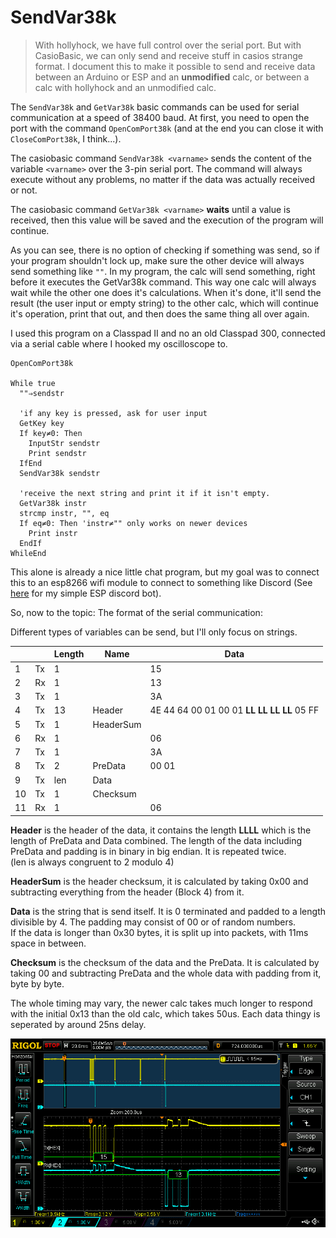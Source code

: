 # SendVar38k

> With hollyhock, we have full control over the serial port. But with CasioBasic, we can only send and receive stuff in casios strange format.
> I document this to make it possible to send and receive data between an Arduino or ESP and an **unmodified** calc, 
> or between a calc with hollyhock and an unmodified calc.

The `SendVar38k` and `GetVar38k` basic commands can be used for serial communication at a speed of 38400 baud.
At first, you need to open the port with the command `OpenComPort38k` (and at the end you can close it with `CloseComPort38k`, I think...).

The casiobasic command `SendVar38k <varname>` sends the content of the variable `<varname>` over the 3-pin serial port. 
The command will always execute without any problems, no matter if the data was actually received or not.

The casiobasic command `GetVar38k <varname>` **waits** until a value is received, then this value will be saved and the execution of the program will continue.

As you can see, there is no option of checking if something was send, so if your program shouldn't lock up, make sure the other device will always send something like `""`.
In my program, the calc will send something, right before it executes the GetVar38k command. This way one calc will always wait while the other one does it's calculations.
When it's done, it'll send the result (the user input or empty string) to the other calc, 
which will continue it's operation, print that out, and then does the same thing all over again.

I used this program on a Classpad II and no an old Classpad 300, connected via a serial cable where I hooked my oscilloscope to.
```
OpenComPort38k

While true
  ""⇒sendstr
  
  'if any key is pressed, ask for user input
  GetKey key
  If key≠0: Then
    InputStr sendstr
    Print sendstr
  IfEnd
  SendVar38k sendstr
  
  'receive the next string and print it if it isn't empty.
  GetVar38k instr
  strcmp instr, "", eq
  If eq≠0: Then 'instr≠"" only works on newer devices
    Print instr
  EndIf
WhileEnd
```

This alone is already a nice little chat program, but my goal was to connect this to an esp8266 wifi module to connect to something like Discord
(See [here](https://github.com/ThatLolaSnail/Simple-ESP-Discord-Bot) for my simple ESP discord bot).

So, now to the topic: The format of the serial communication:

Different types of variables can be send, but I'll only focus on strings.

|   |   | Length | Name     | Data |
| --- | --- | --- | --- | --- |
|  1 | Tx |  1  |           | 15 |
|  2 | Rx |  1  |           | 13 |
|  3 | Tx |  1  |           | 3A |
|  4 | Tx | 13  | Header    | 4E 44 64 00 01 00 01 **LL LL LL LL** 05 FF |
|  5 | Tx |  1  | HeaderSum | |
|  6 | Rx |  1  |           | 06 |
|  7 | Tx |  1  |           | 3A |
|  8 | Tx |  2  | PreData   | 00 01 |
|  9 | Tx | len | Data      | |
| 10 | Tx |  1  | Checksum  | |
| 11 | Rx |  1  |           | 06 |

**Header** is the header of the data, it contains the length **LLLL** which is the length of PreData and Data combined. 
The length of the data including PreData and padding is in binary in big endian. It is repeated twice.  
(len is always congruent to 2 modulo 4)

**HeaderSum** is the header checksum, it is calculated by taking 0x00 and subtracting everything from the header (Block 4) from it.  

**Data** is the string that is send itself. It is 0 terminated and padded to a length divisible by 4. The padding may consist of 00 or of random numbers.  
If the data is longer than 0x30 bytes, it is split up into packets, with 11ms space in between.

**Checksum** is the checksum of the data and the PreData. It is calculated by taking 00 and subtracting PreData and the whole data with padding from it, byte by byte.

The whole timing may vary, the newer calc takes much longer to respond with the initial 0x13 than the old calc, which takes 50us. Each data thingy is seperated by around 25ns delay.

![Image of the timing](screenshot01.png)
